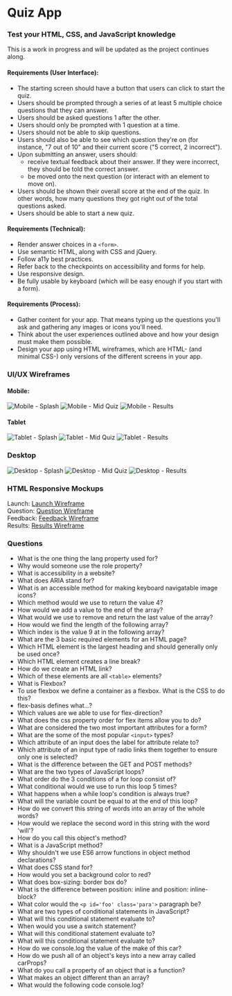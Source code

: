 # Quiz App
### Test your HTML, CSS, and JavaScript knowledge

This is a work in progress and will be updated as the project continues along.

#### Requirements (User Interface):
- The starting screen should have a button that users can click to start the quiz.
- Users should be prompted through a series of at least 5 multiple choice questions that they can answer.
- Users should be asked questions 1 after the other.
- Users should only be prompted with 1 question at a time.
- Users should not be able to skip questions.
- Users should also be able to see which question they're on (for instance, "7 out of 10" and their current score ("5 correct, 2 incorrect").
- Upon submitting an answer, users should:
  - receive textual feedback about their answer. If they were incorrect, they should be told the correct answer.
  - be moved onto the next question (or interact with an element to move on).
- Users should be shown their overall score at the end of the quiz. In other words, how many questions they got right out of the total questions asked.
- Users should be able to start a new quiz.

#### Requirements (Technical):
- Render answer choices in a `<form>`.
- Use semantic HTML, along with CSS and jQuery.
- Follow a11y best practices.
- Refer back to the checkpoints on accessibility and forms for help.
- Use responsive design.
- Be fully usable by keyboard (which will be easy enough if you start with a form).

#### Requirements (Process):
- Gather content for your app. That means typing up the questions you'll ask and gathering any images or icons you'll need.
- Think about the user experiences outlined above and how your design must make them possible.
- Design your app using HTML wireframes, which are HTML- (and minimal CSS-) only versions of the different screens in your app.

### UI/UX Wireframes
#### Mobile:
![Mobile - Splash](http://stimhaus.com/image-assets-public/quiz-app/wireframes-02.jpg)
![Mobile - Mid Quiz](http://stimhaus.com/image-assets-public/quiz-app/wireframes-03.jpg)
![Mobile - Results](http://stimhaus.com/image-assets-public/quiz-app/wireframes-04.jpg)
#### Tablet
![Tablet - Splash](http://stimhaus.com/image-assets-public/quiz-app/wireframes-05.jpg)
![Tablet - Mid Quiz](http://stimhaus.com/image-assets-public/quiz-app/wireframes-06.jpg)
![Tablet - Results](http://stimhaus.com/image-assets-public/quiz-app/wireframes-07.jpg)
### Desktop
![Desktop - Splash](http://stimhaus.com/image-assets-public/quiz-app/wireframes-08.jpg)
![Desktop - Mid Quiz](http://stimhaus.com/image-assets-public/quiz-app/wireframes-09.jpg)
![Desktop - Results](http://stimhaus.com/image-assets-public/quiz-app/wireframes-10.jpg)

### HTML Responsive Mockups
Launch: [Launch Wireframe](https://sinsys.github.io/quiz-app-remastered/wireframes/launch.html "Launch Wireframe")  
Question: [Question Wireframe](https://sinsys.github.io/quiz-app-remastered/wireframes/question.html "Question Wireframe")  
Feedback: [Feedback Wireframe](https://sinsys.github.io/quiz-app-remastered/wireframes/feedback.html "Feedback Wireframe")  
Results: [Results Wireframe](https://sinsys.github.io/quiz-app-remastered/wireframes/results.html "Results Wireframe")  

### Questions

- What is the one thing the lang property used for?
- Why would someone use the role property?
- What is accessibility in a website?
- What does ARIA stand for?
- What is an accessible method for making keyboard navigatable image icons?
- Which method would we use to return the value 4?
- How would we add a value to the end of the array?
- What would we use to remove and return the last value of the array?
- How would we find the length of the following array?
- Which index is the value 9 at in the following array?
- What are the 3 basic required elements for an HTML page?
- Which HTML element is the largest heading and should generally only be used once?
- Which HTML element creates a line break?
- How do we create an HTML link?
- Which of these elements are all `<table>` elements?
- What is Flexbox?
- To use flexbox we define a container as a flexbox. What is the CSS to do this?
- flex-basis defines what...?
- Which values are we able to use for flex-direction?
- What does the css property order for flex items allow you to do?
- What are considered the two most important attributes for a form?
- What are the some of the most popular `<input>` types?
- Which attribute of an input does the label for attribute relate to?
- Which attribute of an input type of radio links them together to ensure only one is selected?
- What is the difference between the GET and POST methods?
- What are the two types of JavaScript loops?
- What order do the 3 conditions of a for loop consist of?
- What conditional would we use to run this loop 5 times?
- What happens when a while loop's condition is always true?
- What will the variable count be equal to at the end of this loop?
- How do we convert this string of words into an array of the whole words?
- How would we replace the second word in this string with the word 'will'?
- How do you call this object's method?
- What is a JavaScript method?
- Why shouldn't we use ES6 arrow functions in object method declarations?
- What does CSS stand for?
- How would you set a background color to red?
- What does box-sizing: border box do?
- What is the difference between position: inline and position: inline-block?
- What color would the `<p id='foo' class='para'>` paragraph be?
- What are two types of conditional statements in JavaScript?
- What will this conditional statement evaluate to?
- When would you use a switch statement?
- What will this conditional statement evaluate to?
- What will this conditional statement evaluate to?
- How do we console.log the value of the make of this car?
- How do we push all of an object's keys into a new array called carProps?
- What do you call a property of an object that is a function?
- What makes an object different than an array?
- What would the following code console.log?